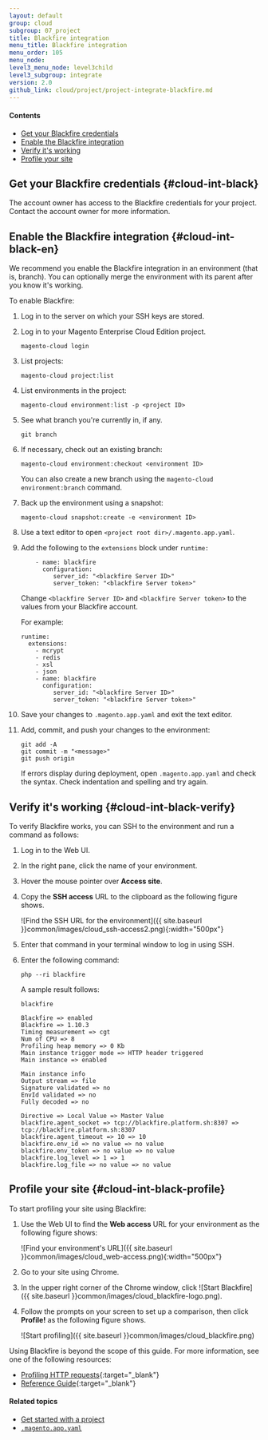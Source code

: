 ```yaml
---
layout: default
group: cloud
subgroup: 07_project
title: Blackfire integration
menu_title: Blackfire integration
menu_order: 105
menu_node: 
level3_menu_node: level3child
level3_subgroup: integrate
version: 2.0
github_link: cloud/project/project-integrate-blackfire.md
---
```


#### Contents
*	[Get your Blackfire credentials](#cloud-int-black) 
*	[Enable the Blackfire integration](#cloud-int-black-en)
*	[Verify it's working](#cloud-int-black-verify)
*	[Profile your site](#cloud-int-black-profile)

## Get your Blackfire credentials {#cloud-int-black}
The account owner has access to the Blackfire credentials for your project. Contact the account owner for more information.

## Enable the Blackfire integration {#cloud-int-black-en}
We recommend you enable the Blackfire integration in an environment (that is, branch). You can optionally merge the environment with its parent after you know it's working.

To enable Blackfire:

1.	Log in to the server on which your SSH keys are stored.
1.	Log in to your Magento Enterprise Cloud Edition project.

		magento-cloud login
2.	List projects:

		magento-cloud project:list
3.	List environments in the project:

		magento-cloud environment:list -p <project ID>
4.	See what branch you're currently in, if any.

		git branch
5.	If necessary, check out an existing branch:

		magento-cloud environment:checkout <environment ID>

	You can also create a new branch using the `magento-cloud environment:branch` command.
6.	Back up the environment using a snapshot:

		magento-cloud snapshot:create -e <environment ID>
6.	Use a text editor to open `<project root dir>/.magento.app.yaml`.
7.	Add the following to the `extensions` block under `runtime:`

		    - name: blackfire
		      configuration:
		         server_id: "<blackfire Server ID>"
		         server_token: "<blackfire Server token>"

	Change `<blackfire Server ID>` and `<blackfire Server token>` to the values from your Blackfire account.

	For example:

		runtime:
    	  extensions:
    	    - mcrypt
		    - redis
		    - xsl
		    - json
		    - name: blackfire
		      configuration:
		         server_id: "<blackfire Server ID>"
		         server_token: "<blackfire Server token>"
8.	Save your changes to `.magento.app.yaml` and exit the text editor.
9.	Add, commit, and push your changes to the environment:

		git add -A
		git commit -m "<message>"
		git push origin

	If errors display during deployment, open `.magento.app.yaml` and check the syntax. Check indentation and spelling and try again.

## Verify it's working {#cloud-int-black-verify}
To verify Blackfire works, you can SSH to the environment and run a command as follows:

1.	Log in to the Web UI.
2.	In the right pane, click the name of your environment.
3. 	Hover the mouse pointer over **Access site**.
4.	Copy the **SSH access** URL to the clipboard as the following figure shows.

	![Find the SSH URL for the environment]({{ site.baseurl }}common/images/cloud_ssh-access2.png){:width="500px"}
5.	Enter that command in your terminal window to log in using SSH.
6.	Enter the following command:

		php --ri blackfire

	A sample result follows:

		blackfire

		Blackfire => enabled
		Blackfire => 1.10.3
		Timing measurement => cgt
		Num of CPU => 8
		Profiling heap memory => 0 Kb
		Main instance trigger mode => HTTP header triggered
		Main instance => enabled

        Main instance info
		Output stream => file
		Signature validated => no
		EnvId validated => no
		Fully decoded => no

		Directive => Local Value => Master Value
		blackfire.agent_socket => tcp://blackfire.platform.sh:8307 => tcp://blackfire.platform.sh:8307
		blackfire.agent_timeout => 10 => 10
		blackfire.env_id => no value => no value
		blackfire.env_token => no value => no value
		blackfire.log_level => 1 => 1
		blackfire.log_file => no value => no value

## Profile your site {#cloud-int-black-profile}
To start profiling your site using Blackfire:

1.	Use the Web UI to find the **Web access** URL for your environment as the following figure shows:

	![Find your environment's URL]({{ site.baseurl }}common/images/cloud_web-access.png){:width="500px"}
2.	Go to your site using Chrome.
3.	In the upper right corner of the Chrome window, click ![Start Blackfire]({{ site.baseurl }}common/images/cloud_blackfire-logo.png).
4.	Follow the prompts on your screen to set up a comparison, then click **Profile!** as the following figure shows.

	![Start profiling]({{ site.baseurl }}common/images/cloud_blackfire.png)

Using Blackfire is beyond the scope of this guide. For more information, see one of the following resources:

*	[Profiling HTTP requests](https://blackfire.io/docs/cookbooks/profiling-http){:target="_blank"}
*	[Reference Guide](https://blackfire.io/docs/reference-guide/index){:target="_blank"}

#### Related topics
*	[Get started with a project]({{page.baseurl}}cloud/project/project-start.html)
*	[`.magento.app.yaml`]({{page.baseurl}}cloud/project/project-conf-files_magento-app.html)
